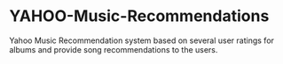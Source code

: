 # YAHOO-Music-Recommendations
Yahoo Music Recommendation system based on several user ratings for albums and provide song recommendations to the users.
